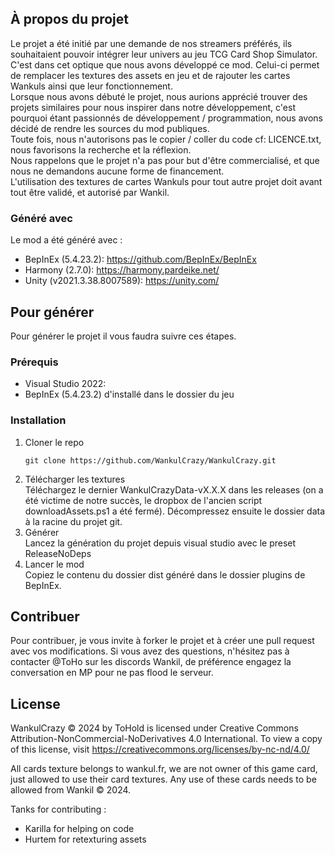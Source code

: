 <!-- ABOUT THE PROJECT -->
## À propos du projet

Le projet a été initié par une demande de nos streamers préférés, ils souhaitaient pouvoir intégrer leur univers au jeu TCG Card Shop Simulator.<br>
C'est dans cet optique que nous avons développé ce mod. Celui-ci permet de remplacer les textures des assets en jeu et de rajouter les cartes Wankuls ainsi que leur fonctionnement.<br>
Lorsque nous avons débuté le projet, nous aurions apprécié trouver des projets similaires pour nous inspirer dans notre développement, c'est pourquoi étant passionnés de développement / programmation, nous avons décidé de rendre les sources du mod publiques.<br>
Toute fois, nous n'autorisons pas le copier / coller du code cf: LICENCE.txt, nous favorisons la recherche et la réflexion.<br>
Nous rappelons que le projet n'a pas pour but d'être commercialisé, et que nous ne demandons aucune forme de financement.<br>
L'utilisation des textures de cartes Wankuls pour tout autre projet doit avant tout être validé, et autorisé par Wankil.


### Généré avec

Le mod a été généré avec :

* BepInEx (5.4.23.2): https://github.com/BepInEx/BepInEx
* Harmony (2.7.0): https://harmony.pardeike.net/
* Unity (v2021.3.38.8007589): https://unity.com/


<!-- GETTING STARTED -->
## Pour générer

Pour générer le projet il vous faudra suivre ces étapes.

### Prérequis

* Visual Studio 2022:
* BepInEx (5.4.23.2) d'installé dans le dossier du jeu

### Installation


1. Cloner le repo<br>
   ```
   git clone https://github.com/WankulCrazy/WankulCrazy.git
   ```
2. Télécharger les textures<br>
   Téléchargez le dernier WankulCrazyData-vX.X.X dans les releases (on a été victime de notre succès, le dropbox de l'ancien script downloadAssets.ps1 a été fermé).
   Décompressez ensuite le dossier data à la racine du projet git.
4. Générer<br>
   Lancez la génération du projet depuis visual studio avec le preset ReleaseNoDeps
5. Lancer le mod<br>
   Copiez le contenu du dossier dist généré dans le dossier plugins de BepInEx.


<!-- CONTRIBUTING -->
## Contribuer

Pour contribuer, je vous invite à forker le projet et à créer une pull request avec vos modifications.
Si vous avez des questions, n'hésitez pas à contacter @ToHo sur les discords Wankil, de préférence engagez la conversation en MP pour ne pas flood le serveur.


<!-- LICENSE -->
## License

WankulCrazy © 2024 by ToHold is licensed under Creative Commons Attribution-NonCommercial-NoDerivatives 4.0 International. To view a copy of this license, visit https://creativecommons.org/licenses/by-nc-nd/4.0/

All cards texture belongs to wankul.fr, we are not owner of this game card, just allowed to use their card textures.
Any use of these cards needs to be allowed from Wankil © 2024.

Tanks for contributing :
- Karilla for helping on code
- Hurtem for retexturing assets 
